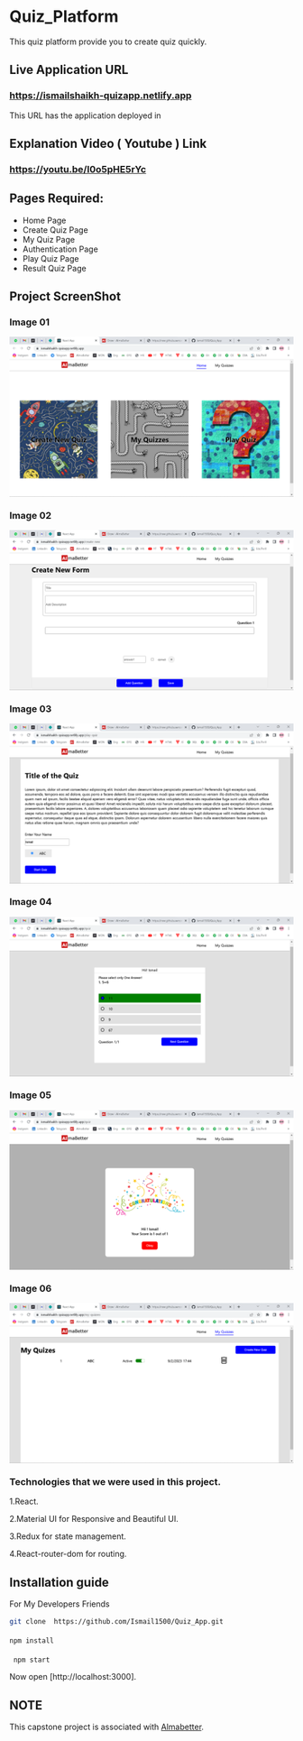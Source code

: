 # Quiz_Platform
This quiz platform provide you to create quiz quickly.


## Live Application URL

### https://ismailshaikh-quizapp.netlify.app

This URL has the application deployed in

## Explanation Video ( Youtube ) Link

### https://youtu.be/I0o5pHE5rYc

## Pages Required:

- Home Page
- Create Quiz Page
- My Quiz Page
- Authentication Page
- Play Quiz Page
- Result Quiz Page


## Project ScreenShot 

### Image 01
<img align="center"  src="https://github.com/Ismail1500/Quiz_App/blob/main/img1.png"/>

### Image 02
<img align="center" src="https://github.com/Ismail1500/Quiz_App/blob/main/img2.png"/>

### Image 03
<img align="center" src="https://github.com/Ismail1500/Quiz_App/blob/main/img3.png"/>

### Image 04 
<img align="center" src="https://github.com/Ismail1500/Quiz_App/blob/main/img4.png"/>

### Image 05
<img align="center" src="https://github.com/Ismail1500/Quiz_App/blob/main/img5.png"/>

### Image 06
<img align="center" src="https://github.com/Ismail1500/Quiz_App/blob/main/img6.png"/>


### Technologies that we were used in this project.

  1.React.
  
  2.Material UI for Responsive and Beautiful UI.  
  
   
  3.Redux for state management.  
  
  4.React-router-dom for routing.
  

## Installation guide

For My Developers Friends

```sh
git clone  https://github.com/Ismail1500/Quiz_App.git

npm install

 npm start
```
Now open [http://localhost:3000].



## NOTE
  <p> This capstone project is associated with <a href="https://www.almabetter.com">Almabetter</a>.</p>
